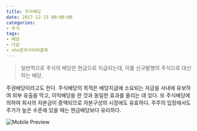 ```yaml
---
title: 주식배당
date: 2017-12-15 00:00:00
categories:
- 주식
tags:
- 배당
- 다날
- nhn한국사이버결제
---
```


> 일반적으로 주식의 배당은 현금으로 지급되는데, 이를 신규발행의 주식으로 대신하는 배당.

주권배당이라고도 한다. 주식배당의 목적은 배당지급에 소요되는 자금을 사내에 유보하여 외부 유출을 막고, 이익배당을 한 것과 동일한 효과를 올리는 데 있다. 또 주식배당에 의하여 회사의 자본금이 증액되므로 자본구성의 시정에도 유효하다. 주주의 입장에서도 주가가 높은 수준에 있을 때는 현금배당보다 유리하다.

![Mobile Preview](https://hk2faith.github.io/assets/photos/2017-12-15/1.jpg)

